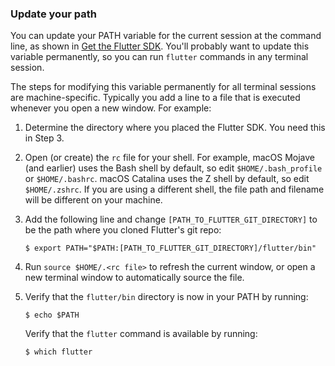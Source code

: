### Update your path

You can update your PATH variable for the current session at
the command line, as shown in [Get the Flutter SDK][].
You'll probably want to update this variable permanently,
so you can run `flutter` commands in any terminal session.

The steps for modifying this variable permanently for
all terminal sessions are machine-specific.
Typically you add a line to a file that is executed
whenever you open a new window. For example:

 1. Determine the directory where you placed the Flutter SDK.
    You need this in Step 3.
 2. Open (or create) the `rc` file for your shell.
    For example, macOS Mojave (and earlier)
    uses the Bash shell by default,
    so edit `$HOME/.bash_profile` or `$HOME/.bashrc`.
    macOS Catalina uses the Z shell by default,
    so edit `$HOME/.zshrc`.
    If you are using a different shell, the file path
    and filename will be different on your machine.
 3. Add the following line and change
    `[PATH_TO_FLUTTER_GIT_DIRECTORY]` to be
    the path where you cloned Flutter's git repo:

    ```terminal
    $ export PATH="$PATH:[PATH_TO_FLUTTER_GIT_DIRECTORY]/flutter/bin"
    ```

 4. Run `source $HOME/.<rc file>`
    to refresh the current window,
    or open a new terminal window to
    automatically source the file.
 5. Verify that the `flutter/bin` directory
    is now in your PATH by running:

    ```terminal
    $ echo $PATH
    ```
    Verify that the `flutter` command is available by running:

    ```terminal
    $ which flutter
    ```

[Get the Flutter SDK]: #get-sdk
